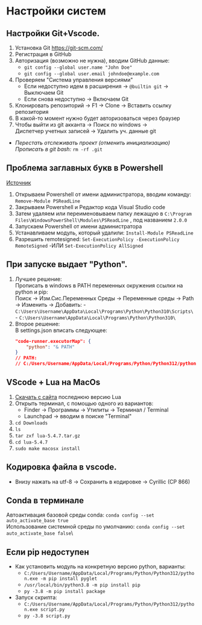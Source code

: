 # Настройки систем

## Настройки Git+Vscode.

1. Установка Git https://git-scm.com/
2. Регистрация в GitHub 
3. Авторизация (возможно не нужна), вводим GitHub данные:
    - `git config --global user.name "John Doe"`
    - `git config --global user.email johndoe@example.com`
3. Проверяем "Система управления версиями"
    - Если недоступно идем в расширения -> `@builtin git` -> Выключаем Git
    - Если снова недоступно -> Включаем Git
4. Клонировать репозиторий -> F1 -> Clone -> Вставить ссылку репозитория
5. В какой-то момент нужно будет авторизоваться через браузер
6. Чтобы выйти из git акканта -> Поиск по windows ->  
            Диспетчер учетных записей -> Удалить уч. данные git

- _Перестать отслеживать проект (отменить инициализацию)_
    _Прописать в git bash:_ `rm -rf .git` 

## Проблема заглавных букв в Powershell

[Источник](https://danshin.ms/PSReadLine-problem/)

1. Открываем Powershell от имени администратора, вводим команду: `Remove-Module PSReadLine`
2. Закрываем Powershell и Редактор кода Visual Studio code
3. Затем удаляем или переименовываем папку лежащую в
`C:\Program Files\WindowsPowerShell\Modules\PSReadLine` , под названием `2.0.0`
4. Запускаем Powershell от имени администратора
5. Устанавливаем модуль, который удалили: `Install-Module PSReadLine`
6. Разрешить remotesigned: `Set-ExecutionPolicy -ExecutionPolicy RemoteSigned`
    -ИЛИ `Set-ExecutionPolicy AllSigned`

## При запуске выдает "Python".
1. Лучшее решение:\
    Прописать в windows в PATH переменных окружения ссылки на python и pip:\
    Поиск -> Изм.Сис.Переменных Среды -> Переменные среды -> Path -> Изменить -> Добавить:
        - `C:\Users\Username\AppData\Local\Programs\Python\Python310\Scripts\`
        - `C:\Users\Username\AppData\Local\Programs\Python\Python310\`
2. Второе решение:\
    В settings.json вписать следующее:
    ```json
    "code-runner.executorMap": {
        "python": "& PATH" 
    }
    // PATH:
    // C:/Users/Username/AppData/Local/Programs/Python/Python312/python.exe
    ```

## VScode + Lua на MacOs

1. [Скачать с сайта](https://www.lua.org/download.html) последнюю версию Lua 
2. Открыть терминал, с помощью одного из вариантов:
    - Finder -> Программы -> Утилиты -> Терминал / Terminal
    - Launchpad -> вводим в поиске "Terminal"
3. `cd Downloads`
4. `ls`
5. `tar zxf lua-5.4.7.tar.gz`
6. `cd lua-5.4.7`
7. `sudo make macosx install`

## Кодировка файла в vscode.
- Внизу нажать на utf-8 -> Сохранить в кодировке -> Cyrillic (CP 866)

## Conda в терминале
Автоактивация базовой среды conda:
`conda config --set auto_activate_base true`\
Использование системной среды по умолчанию:
`conda config --set auto_activate_base false`\

## Если pip недоступен
- Как установить модуль на конкретную версию python, варианты:
    - `C:/Users/Username/AppData/Local/Programs/Python/Python312/python.exe -m pip install pyglet`
    - `/usr/local/bin/python3.8 -m pip install pip`
    - `py -3.8 -m pip install package`
- Запуск скрипта:
    - `C:/Users/Username/AppData/Local/Programs/Python/Python312/python.exe script.py`
    - `py -3.8 script.py`